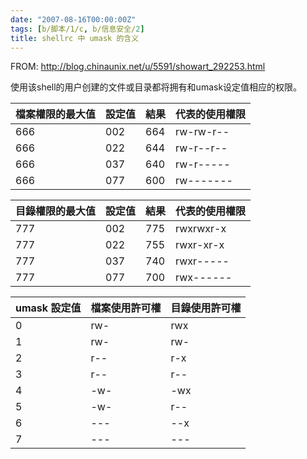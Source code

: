 ```yaml
---
date: "2007-08-16T00:00:00Z"
tags: [b/脚本/1/c, b/信息安全/2]
title: shellrc 中 umask 的含义
---
```


FROM: <http://blog.chinaunix.net/u/5591/showart_292253.html>

使用该shell的用户创建的文件或目录都将拥有和umask设定值相应的权限。

| 檔案權限的最大值 | 設定值 | 結果 | 代表的使用權限 |
| ---------------- | ------ | ---- | -------------- |
| 666              | 002    | 664  | rw-rw-r--      |
| 666              | 022    | 644  | rw-r--r--      |
| 666              | 037    | 640  | rw-r-----      |
| 666              | 077    | 600  | rw-------      |

| 目錄權限的最大值 | 設定值 | 結果 | 代表的使用權限 |
| ---------------- | ------ | ---- | -------------- |
| 777              | 002    | 775  | rwxrwxr-x      |
| 777              | 022    | 755  | rwxr-xr-x      |
| 777              | 037    | 740  | rwxr-----      |
| 777              | 077    | 700  | rwx------      |

| umask 設定值 | 檔案使用許可權 | 目錄使用許可權 |
| ------------ | -------------- | -------------- |
| 0            | rw-            | rwx            |
| 1            | rw-            | rw-            |
| 2            | r--            | r-x            |
| 3            | r--            | r--            |
| 4            | -w-            | -wx            |
| 5            | -w-            | r--            |
| 6            | ---            | --x            |
| 7            | ---            | ---            |
